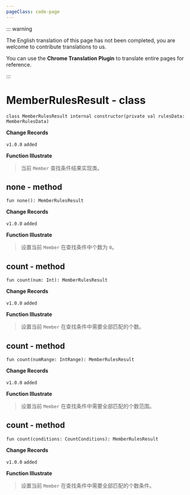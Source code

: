 ```yaml
---
pageClass: code-page
---
```


::: warning

The English translation of this page has not been completed, you are welcome to contribute translations to us.

You can use the **Chrome Translation Plugin** to translate entire pages for reference.

:::

# MemberRulesResult <span class="symbol">- class</span>

```kotlin:no-line-numbers
class MemberRulesResult internal constructor(private val rulesData: MemberRulesData)
```

**Change Records**

`v1.0.0` `added`

**Function Illustrate**

> 当前 `Member` 查找条件结果实现类。

## none <span class="symbol">- method</span>

```kotlin:no-line-numbers
fun none(): MemberRulesResult
```

**Change Records**

`v1.0.0` `added`

**Function Illustrate**

> 设置当前 `Member` 在查找条件中个数为 `0`。

## count <span class="symbol">- method</span>

```kotlin:no-line-numbers
fun count(num: Int): MemberRulesResult
```

**Change Records**

`v1.0.0` `added`

**Function Illustrate**

> 设置当前 `Member` 在查找条件中需要全部匹配的个数。

## count <span class="symbol">- method</span>

```kotlin:no-line-numbers
fun count(numRange: IntRange): MemberRulesResult
```

**Change Records**

`v1.0.0` `added`

**Function Illustrate**

> 设置当前 `Member` 在查找条件中需要全部匹配的个数范围。

## count <span class="symbol">- method</span>

```kotlin:no-line-numbers
fun count(conditions: CountConditions): MemberRulesResult
```

**Change Records**

`v1.0.0` `added`

**Function Illustrate**

> 设置当前 `Member` 在查找条件中需要全部匹配的个数条件。